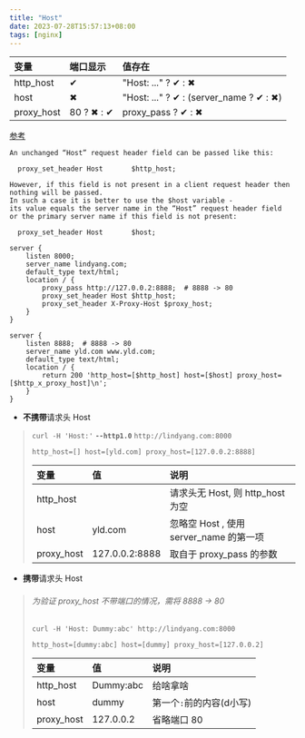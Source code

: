 ```yaml
---
title: "Host"
date: 2023-07-28T15:57:13+08:00
tags: [nginx]
---
```



 |     变量     | 端口显示 | 值存在
:---------------|:-------| :---
http_host    |    ✔   | "Host: ..." ? ✔ : ✖
host            |    ✖   |"Host: ..." ? ✔ : (server_name ? ✔ : ✖)
proxy_host | 80 ? ✖ :  ✔ | proxy_pass ? ✔ : ✖
[参考](https://nginx.org/en/docs/http/ngx_http_proxy_module.html#proxy_set_header)
```
An unchanged “Host” request header field can be passed like this:

  proxy_set_header Host       $http_host;

However, if this field is not present in a client request header then nothing will be passed.
In such a case it is better to use the $host variable -
its value equals the server name in the “Host” request header field
or the primary server name if this field is not present:

  proxy_set_header Host       $host;
```

```
server {
    listen 8000;
    server_name lindyang.com;
    default_type text/html;
    location / {
        proxy_pass http://127.0.0.2:8888;  # 8888 -> 80
        proxy_set_header Host $http_host;
        proxy_set_header X-Proxy-Host $proxy_host;
    }
}

server {
    listen 8888;  # 8888 -> 80
    server_name yld.com www.yld.com;
    default_type text/html;
    location / {
        return 200 'http_host=[$http_host] host=[$host] proxy_host=[$http_x_proxy_host]\n';
    }
}
```

- **不携带**请求头 Host
> `curl -H 'Host:'` **`--http1.0`** `http://lindyang.com:8000`
> ```
> http_host=[] host=[yld.com] proxy_host=[127.0.0.2:8888]
> ```
>  |     变量     |           值       | 说明 |
> :---------------|:-----------------|:-----
> http_host    |                     | 请求头无 Host, 则 http_host 为空
> host            |    yld.com     | 忽略空 Host , 使用 server_name 的第一项
> proxy_host |127.0.0.2:8888| 取自于 proxy_pass 的参数


- **携带**请求头 Host
> ###### 为验证 proxy_host 不带端口的情况，需将 8888 -> 80
> `curl -H 'Host: Dummy:abc' http://lindyang.com:8000`
> ```
> http_host=[dummy:abc] host=[dummy] proxy_host=[127.0.0.2]
> ```
>  |     变量     |           值       | 说明 |
> :---------------|:-----------------|:-----
> http_host    |  Dummy:abc  | 给啥拿啥
> host            |    dummy      | 第一个`:`前的内容(d小写)
> proxy_host |127.0.0.2| 省略端口 80


